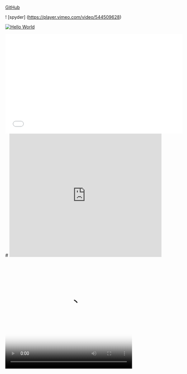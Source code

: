 [GitHub](http://github.com)

! [spyder] (https://player.vimeo.com/video/544509628)


[![Hello World](https://th.bing.com/th/id/OIP.yqn3rMv5r0DXTWqHSPlo0AHaE8?w=294&h=196&c=7&o=5&pid=1.7)](https://player.vimeo.com/video/544509628 "Not Everything Is AWESOME")

<iframe width="560" height="315" src="{https://www.youtube.com/embed/-mUJnKI3ipI}" frameborder="0" allowfullscreen></iframe>
# 
<iframe  title="YouTube video player" width="480" height="390" src="http://www.youtube.com/watch?v=TheVideoID?autoplay=1" frameborder="0" allowfullscreen></iframe>
<div>
    <video width="400" 
           height="350" 
           controls poster="https://media.geeksforgeeks.org/wp-content/cdn-uploads/20190710102234/download3.png">
          <source src="https://media.geeksforgeeks.org/wp-content/uploads/20200409094356/Placement100-_-GeeksforGeeks2.mp4"
           type="video/mp4">
    </video>
 </div>
